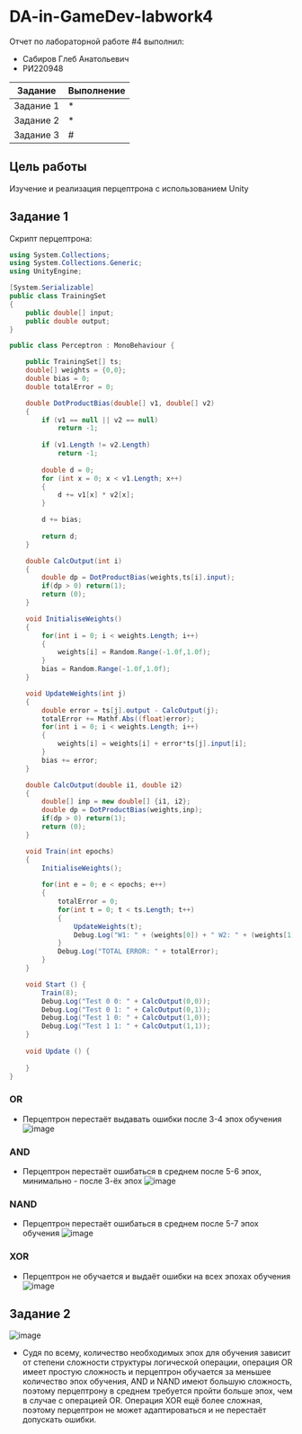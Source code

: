 # DA-in-GameDev-labwork4
Отчет по лабораторной работе #4 выполнил:
- Сабиров Глеб Анатольевич
- РИ220948


| Задание | Выполнение |
| ------ | ------ |
| Задание 1 | * |
| Задание 2 | * |
| Задание 3 | # |

## Цель работы
Изучение и реализация перцептрона с использованием Unity

## Задание 1
Скрипт перцептрона:
```cs
using System.Collections;
using System.Collections.Generic;
using UnityEngine;

[System.Serializable]
public class TrainingSet
{
	public double[] input;
	public double output;
}

public class Perceptron : MonoBehaviour {

	public TrainingSet[] ts;
	double[] weights = {0,0};
	double bias = 0;
	double totalError = 0;

	double DotProductBias(double[] v1, double[] v2) 
	{
		if (v1 == null || v2 == null)
			return -1;
	 
		if (v1.Length != v2.Length)
			return -1;
	 
		double d = 0;
		for (int x = 0; x < v1.Length; x++)
		{
			d += v1[x] * v2[x];
		}

		d += bias;
	 
		return d;
	}

	double CalcOutput(int i)
	{
		double dp = DotProductBias(weights,ts[i].input);
		if(dp > 0) return(1);
		return (0);
	}

	void InitialiseWeights()
	{
		for(int i = 0; i < weights.Length; i++)
		{
			weights[i] = Random.Range(-1.0f,1.0f);
		}
		bias = Random.Range(-1.0f,1.0f);
	}

	void UpdateWeights(int j)
	{
		double error = ts[j].output - CalcOutput(j);
		totalError += Mathf.Abs((float)error);
		for(int i = 0; i < weights.Length; i++)
		{			
			weights[i] = weights[i] + error*ts[j].input[i]; 
		}
		bias += error;
	}

	double CalcOutput(double i1, double i2)
	{
		double[] inp = new double[] {i1, i2};
		double dp = DotProductBias(weights,inp);
		if(dp > 0) return(1);
		return (0);
	}

	void Train(int epochs)
	{
		InitialiseWeights();
		
		for(int e = 0; e < epochs; e++)
		{
			totalError = 0;
			for(int t = 0; t < ts.Length; t++)
			{
				UpdateWeights(t);
				Debug.Log("W1: " + (weights[0]) + " W2: " + (weights[1]) + " B: " + bias);
			}
			Debug.Log("TOTAL ERROR: " + totalError);
		}
	}

	void Start () {
		Train(8);
		Debug.Log("Test 0 0: " + CalcOutput(0,0));
		Debug.Log("Test 0 1: " + CalcOutput(0,1));
		Debug.Log("Test 1 0: " + CalcOutput(1,0));
		Debug.Log("Test 1 1: " + CalcOutput(1,1));		
	}
	
	void Update () {
		
	}
}
```
### OR
- Перцептрон перестаёт выдавать ошибки после 3-4 эпох обучения
![image](https://github.com/nosova666/DA-in-GameDev-labwork4/blob/main/OR%20screen.png)

### AND
- Перцептрон перестаёт ошибаться в среднем после 5-6 эпох, минимально - после 3-ёх эпох
![image](https://github.com/nosova666/DA-in-GameDev-labwork4/blob/main/AND%20screen.png)

### NAND
- Перцептрон перестаёт ошибаться в среднем после 5-7 эпох обучения
![image](https://github.com/nosova666/DA-in-GameDev-labwork4/blob/main/NAND%20screen.png)

### XOR
- Перцептрон не обучается и выдаёт ошибки на всех эпохах обучения
![image](https://github.com/nosova666/DA-in-GameDev-labwork4/blob/main/XOR%20screen.png)

## Задание 2
![image](https://github.com/nosova666/DA-in-GameDev-labwork4/blob/main/diagram.png)

- Судя по всему, количество необходимых эпох для обучения зависит от степени сложности структуры логической операции, операция OR имеет простую сложность и перцептрон обучается за меньшее количество эпох обучения, AND и NAND имеют большую сложность, поэтому перцептрону в среднем требуется пройти больше эпох, чем в случае с операцией OR. Операция XOR ещё более сложная, поэтому перцептрон не может адаптироваться
и не перестаёт допускать ошибки.
